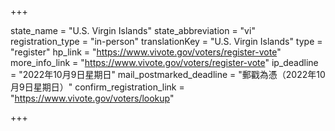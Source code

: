 +++

state_name = "U.S. Virgin Islands"
state_abbreviation = "vi"
registration_type = "in-person"
translationKey = "U.S. Virgin Islands"
type = "register"
hp_link = "https://www.vivote.gov/voters/register-vote"
more_info_link = "https://www.vivote.gov/voters/register-vote"
ip_deadline = "2022年10月9日星期日"
mail_postmarked_deadline = "郵戳為憑（2022年10月9日星期日）"
confirm_registration_link = "https://www.vivote.gov/voters/lookup"

+++